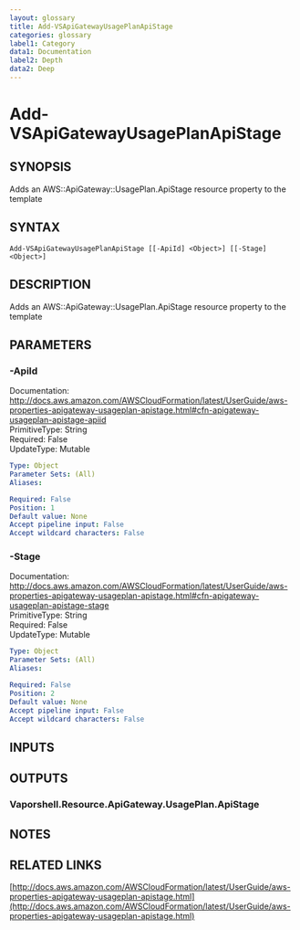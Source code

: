```yaml
---
layout: glossary
title: Add-VSApiGatewayUsagePlanApiStage
categories: glossary
label1: Category
data1: Documentation
label2: Depth
data2: Deep
---
```


# Add-VSApiGatewayUsagePlanApiStage

## SYNOPSIS
Adds an AWS::ApiGateway::UsagePlan.ApiStage resource property to the template

## SYNTAX

```
Add-VSApiGatewayUsagePlanApiStage [[-ApiId] <Object>] [[-Stage] <Object>]
```

## DESCRIPTION
Adds an AWS::ApiGateway::UsagePlan.ApiStage resource property to the template

## PARAMETERS

### -ApiId
Documentation: http://docs.aws.amazon.com/AWSCloudFormation/latest/UserGuide/aws-properties-apigateway-usageplan-apistage.html#cfn-apigateway-usageplan-apistage-apiid    
PrimitiveType: String    
Required: False    
UpdateType: Mutable

```yaml
Type: Object
Parameter Sets: (All)
Aliases: 

Required: False
Position: 1
Default value: None
Accept pipeline input: False
Accept wildcard characters: False
```

### -Stage
Documentation: http://docs.aws.amazon.com/AWSCloudFormation/latest/UserGuide/aws-properties-apigateway-usageplan-apistage.html#cfn-apigateway-usageplan-apistage-stage    
PrimitiveType: String    
Required: False    
UpdateType: Mutable

```yaml
Type: Object
Parameter Sets: (All)
Aliases: 

Required: False
Position: 2
Default value: None
Accept pipeline input: False
Accept wildcard characters: False
```

## INPUTS

## OUTPUTS

### Vaporshell.Resource.ApiGateway.UsagePlan.ApiStage

## NOTES

## RELATED LINKS

[http://docs.aws.amazon.com/AWSCloudFormation/latest/UserGuide/aws-properties-apigateway-usageplan-apistage.html](http://docs.aws.amazon.com/AWSCloudFormation/latest/UserGuide/aws-properties-apigateway-usageplan-apistage.html)

